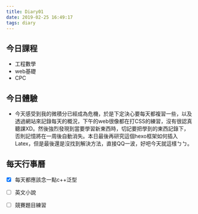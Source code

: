 ```yaml
---
title: Diary01
date: 2019-02-25 16:49:17
tags: diary
---
```


## 今日課程

* 工程數學
* web基礎
* CPC

## 今日體驗

* 今天感受到我的微積分已經成為危機，於是下定決心要每天都複習一些，以及透過網站來記錄每天的概況，下午的web很像都在打CSS的練習，沒有很認真聽課XD。然後強烈發現到當要學習新東西時，切記要把學到的東西記錄下，否則記憶將在一周後自動消失。本日最後再研究這個hexo框架如何插入Latex，但是最後還是沒找到解決方法，直接QQ一波，好吧今天就這樣ㄅㄅ。

## 每天行事曆

* [x] 每天都應該念一點c++泛型
* [ ] 英文小說
* [ ] 競賽題目練習


